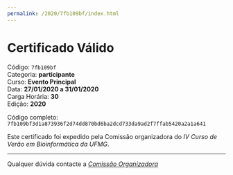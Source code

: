 ```yaml
---
permalink: /2020/7fb109bf/index.html
---
```


# Certificado Válido

Código: `7fb109bf`<br>
Categoria: **participante**<br>
Curso: **Evento Principal**<br>
Data: **27/01/2020 a 31/01/2020**<br>
Carga Horária: **30**<br>
Edição: **2020**<br>


Código completo: `7fb109bf3d1a873936f2d74dd870bd6ba2dcd733da9ad2f7ffab5420a2a1a641`


Este certificado foi expedido pela Comissão organizadora do *IV Curso de Verão em Bioinformática da UFMG*.

----

Qualquer dúvida contacte a [_Comissão Organizadora_](<mailto:cursobioinfoufmg@gmail.com$subject=[Certificados]>)

